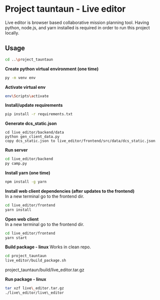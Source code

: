 # Project tauntaun - Live editor

Live editor is browser based collaborative mission planning tool. Having python, node.js, and yarn installed is required in order to run this project locally.

## Usage

```bash
cd ..\project_tauntaun
```
**Create python virtual environment (one time)**
```bash
py -m venv env
```
**Activate virtual env**
```bash
env\Scripts\activate
```
**Install/update requirements**
```bash
pip install -r requirements.txt
```
**Generate dcs_static.json**
```
cd live_editor/backend/data
python gen_client_data.py
copy dcs_static.json to live_editor/frontend/src/data/dcs_static.json
```
**Run server**
```bash
cd live_editor/backend
py camp.py
```
**Install yarn (one time)**  
```bash
npm install -g yarn
```

**Install web client dependencies (after updates to the frontend)**  
In a new terminal go to the frontend dir.
```bash
cd live_editor/frontend
yarn install
```

**Open web client**  
In a new terminal go to the frontend dir.
```bash
cd live_editor/frontend
yarn start
```

**Build package - linux**
Works in clean repo.
```bash
cd project_tauntaun
live_editor/build_package.sh
```
project\_tauntaun/build/live\_editor.tar.gz

**Run package - linux**
```bash
tar xzf live\_editor.tar.gz
./live\_editor/live\_editor
```

